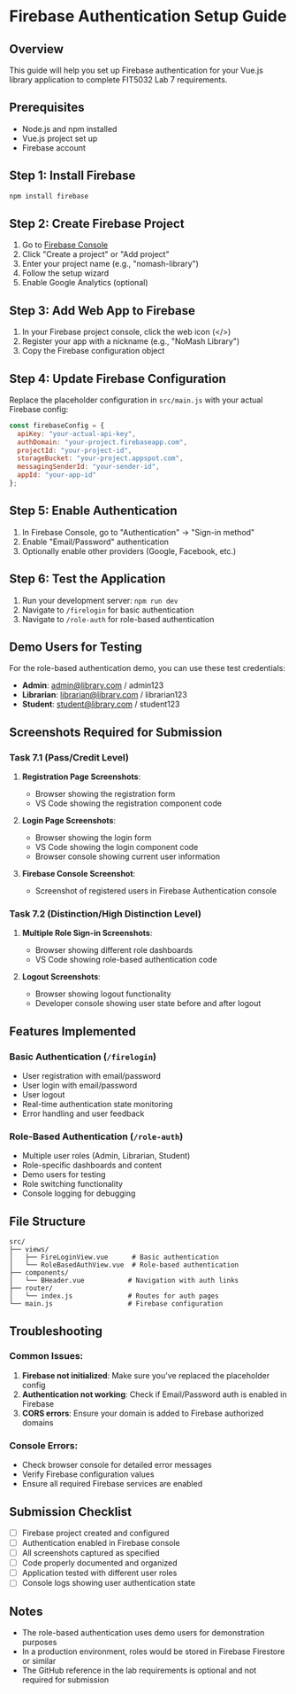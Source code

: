 # Firebase Authentication Setup Guide

## Overview
This guide will help you set up Firebase authentication for your Vue.js library application to complete FIT5032 Lab 7 requirements.

## Prerequisites
- Node.js and npm installed
- Vue.js project set up
- Firebase account

## Step 1: Install Firebase
```bash
npm install firebase
```

## Step 2: Create Firebase Project
1. Go to [Firebase Console](https://console.firebase.google.com/)
2. Click "Create a project" or "Add project"
3. Enter your project name (e.g., "nomash-library")
4. Follow the setup wizard
5. Enable Google Analytics (optional)

## Step 3: Add Web App to Firebase
1. In your Firebase project console, click the web icon (</>) 
2. Register your app with a nickname (e.g., "NoMash Library")
3. Copy the Firebase configuration object

## Step 4: Update Firebase Configuration
Replace the placeholder configuration in `src/main.js` with your actual Firebase config:

```javascript
const firebaseConfig = {
  apiKey: "your-actual-api-key",
  authDomain: "your-project.firebaseapp.com",
  projectId: "your-project-id",
  storageBucket: "your-project.appspot.com",
  messagingSenderId: "your-sender-id",
  appId: "your-app-id"
};
```

## Step 5: Enable Authentication
1. In Firebase Console, go to "Authentication" → "Sign-in method"
2. Enable "Email/Password" authentication
3. Optionally enable other providers (Google, Facebook, etc.)

## Step 6: Test the Application
1. Run your development server: `npm run dev`
2. Navigate to `/firelogin` for basic authentication
3. Navigate to `/role-auth` for role-based authentication

## Demo Users for Testing
For the role-based authentication demo, you can use these test credentials:

- **Admin**: admin@library.com / admin123
- **Librarian**: librarian@library.com / librarian123  
- **Student**: student@library.com / student123

## Screenshots Required for Submission

### Task 7.1 (Pass/Credit Level)
1. **Registration Page Screenshots**:
   - Browser showing the registration form
   - VS Code showing the registration component code

2. **Login Page Screenshots**:
   - Browser showing the login form
   - VS Code showing the login component code
   - Browser console showing current user information

3. **Firebase Console Screenshot**:
   - Screenshot of registered users in Firebase Authentication console

### Task 7.2 (Distinction/High Distinction Level)
1. **Multiple Role Sign-in Screenshots**:
   - Browser showing different role dashboards
   - VS Code showing role-based authentication code

2. **Logout Screenshots**:
   - Browser showing logout functionality
   - Developer console showing user state before and after logout

## Features Implemented

### Basic Authentication (`/firelogin`)
- User registration with email/password
- User login with email/password
- User logout
- Real-time authentication state monitoring
- Error handling and user feedback

### Role-Based Authentication (`/role-auth`)
- Multiple user roles (Admin, Librarian, Student)
- Role-specific dashboards and content
- Demo users for testing
- Role switching functionality
- Console logging for debugging

## File Structure
```
src/
├── views/
│   ├── FireLoginView.vue      # Basic authentication
│   └── RoleBasedAuthView.vue  # Role-based authentication
├── components/
│   └── BHeader.vue           # Navigation with auth links
├── router/
│   └── index.js              # Routes for auth pages
└── main.js                   # Firebase configuration
```

## Troubleshooting

### Common Issues:
1. **Firebase not initialized**: Make sure you've replaced the placeholder config
2. **Authentication not working**: Check if Email/Password auth is enabled in Firebase
3. **CORS errors**: Ensure your domain is added to Firebase authorized domains

### Console Errors:
- Check browser console for detailed error messages
- Verify Firebase configuration values
- Ensure all required Firebase services are enabled

## Submission Checklist
- [ ] Firebase project created and configured
- [ ] Authentication enabled in Firebase console
- [ ] All screenshots captured as specified
- [ ] Code properly documented and organized
- [ ] Application tested with different user roles
- [ ] Console logs showing user authentication state

## Notes
- The role-based authentication uses demo users for demonstration purposes
- In a production environment, roles would be stored in Firebase Firestore or similar
- The GitHub reference in the lab requirements is optional and not required for submission 